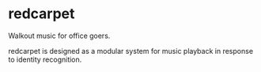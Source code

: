 redcarpet
=========

Walkout music for office goers.

redcarpet is designed as a modular system for music playback in response to identity recognition.
